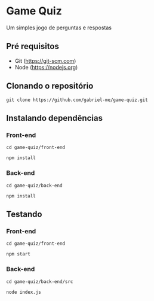 # Game Quiz

Um simples jogo de perguntas e respostas

## Pré requisitos

- Git (https://git-scm.com)
- Node (https://nodejs.org)

## Clonando o repositório

```
git clone https://github.com/gabriel-me/game-quiz.git
```

## Instalando dependências

### Front-end

```
cd game-quiz/front-end
```

```
npm install
```

### Back-end

```
cd game-quiz/back-end
```

```
npm install
```

## Testando

### Front-end

```
cd game-quiz/front-end
```

```
npm start
```

### Back-end

```
cd game-quiz/back-end/src
```

```
node index.js
```
